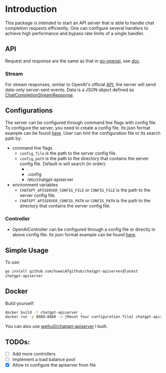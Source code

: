 # Introduction
This package is intended to start an API server that is able to handle chat completion requests efficiently.
One can configure several handlers to achieve high performance and bypass rate limits of a single handler.

## API
Request and response are the same as that in [go-openai](https://github.com/sashabaranov/go-openai), see [doc](https://pkg.go.dev/github.com/sashabaranov/go-openai).
### Stream
For stream responses, similar to OpenAI's official [API](https://platform.openai.com/docs/api-reference/chat/create#chat/create-stream), the server will send data-only server-sent events.
Data is a JSON object defined as [ChatCompletionStreamResponse](https://pkg.go.dev/github.com/sashabaranov/go-openai#ChatCompletionStreamResponse).

## Configurations
The server can be configured through command line flags with config file.
To configure the server, you need to create a config file. Its json format example can be found [here](config/chatgpt-apiserver.json).
User can hint the configuration file or its search path by:
- command line flags
   - `config_file` is the path to the server config file.
   - `config_path` is the path to the directory that contains the server config file. Default is will search (in order):
     - .
     - .config
     - /etc/chatgpt-apiserver
- environment variables
   - `CHATGPT_APISERVER_CONFIG_FILE` or `CONFIG_FILE` is the path to the server config file.
   - `CHATGPT_APISERVER_CONFIG_PATH` or `CONFIG_PATH` is the path to the directory that contains the server config file.

### Controller
- OpenAIController can be configured through a config file or directly in above config file. Its json format example can be found [here](config/openai.json).

## Simple Usage
To use:
```bash
go install github.com/huweiATgithub/chatgpt-apiserver@latest
chatgpt-apiserver
```

## Docker
Build yourself:
```bash
docker build -t chatgpt-apiserver .
docker run -p 8080:8080 -v {Mount Your configuration file} chatgpt-apiserver
```
You can also use [weihu0/chatgpt-apiserver](http://hub.docker.com/r/weihu0/chatgpt-apiserver) I built.


## TODOs:
- [ ] Add more controllers
- [ ] Implement a load balance pool
- [x] Allow to configure the apiserver from file